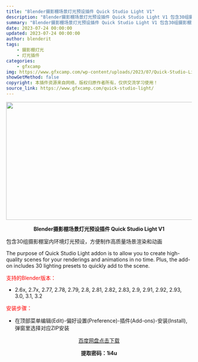 ```yaml
---
title: "Blender摄影棚场景灯光预设插件 Quick Studio Light V1"
description: "Blender摄影棚场景灯光预设插件 Quick Studio Light V1 包含30组摄影棚室内环境灯光预设，方便制作高质量场景渲染和动画 The purpose of Quick Studio..."
summary: "Blender摄影棚场景灯光预设插件 Quick Studio Light V1 包含30组摄影棚室内环境灯光预设，方便制作高质量场景渲染和动画 The purpose of Quick Studio..."
date: 2023-07-24 00:00:00
updated: 2023-07-24 00:00:00
author: blenderit
tags: 
    - 摄影棚灯光
    - 灯光插件
categories:
    - gfxcamp
img: https://www.gfxcamp.com/wp-content/uploads/2023/07/Quick-Studio-Light.jpg
showGetMethod: false
copyright: 本插件资源来自网络，版权归原作者所有，仅供交流学习使用！
source_link: https://www.gfxcamp.com/quick-studio-light/
---
```

<div><p><img decoding="async" class="aligncenter size-full wp-image-113896" src="https://www.gfxcamp.com/wp-content/uploads/2023/07/Quick-Studio-Light.jpg" data-src="https://www.gfxcamp.com/wp-content/uploads/2023/07/Quick-Studio-Light.jpg" alt="" width="640" height="320" data-srcset="https://www.gfxcamp.com/wp-content/uploads/2023/07/Quick-Studio-Light.jpg 640w, https://www.gfxcamp.com/wp-content/uploads/2023/07/Quick-Studio-Light-150x75.jpg 150w" data-sizes="(max-width: 640px) 100vw, 640px"></p><p style="text-align: center;"><strong>Blender摄影棚场景灯光预设插件 Quick Studio Light V1</strong></p><p>包含30组摄影棚室内环境灯光预设，方便制作高质量场景渲染和动画</p><p>The purpose of Quick Studio Light addon is to allow you to create high-quality scenes for your renderings and animations in no time. Plus, the add-on includes 30 lighting presets to quickly add to the scene.</p><p style="text-align: left;"><span style="color: #ff0000;">支持的Blender版本：</span></p><ul>
<li style="text-align: left;">2.6x, 2.7x, 2.77, 2.78, 2.79, 2.8, 2.81, 2.82, 2.83, 2.9, 2.91, 2.92, 2.93, 3.0, 3.1, 3.2</li>
</ul><p style="text-align: left;"><span style="color: #ff0000;">安装步骤：</span></p><ul>
<li>在顶部菜单编辑(Edit)-偏好设置(Preference)-插件(Add-ons)-安装(Install),弹窗里选择对应ZIP安装</li>
</ul><p style="text-align: center;"><a class="maxbutton-3 maxbutton maxbutton-baidu" target="_blank" rel="noopener" href="https://pan.baidu.com/s/1PcTMtwSrS-MlFgEVNJYDzg?pwd=1i4u"><span class="mb-text">百度网盘点击下载</span></a></p><p style="text-align: center;"><strong>提取密码：1i4u</strong></p></div>